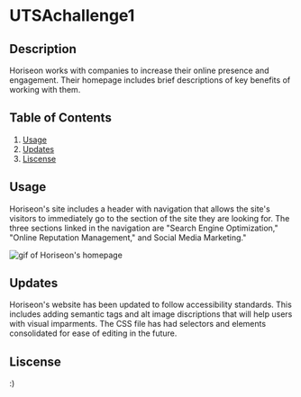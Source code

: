 # UTSAchallenge1
## Description
Horiseon works with companies to increase their online presence and engagement. Their homepage includes brief descriptions of key benefits of working with them.

## Table of Contents
1. [Usage](#usage)
2. [Updates](#updates)
3. [Liscense](#credits)

## Usage 
Horiseon's site includes a header with navigation that allows the site's visitors to immediately go to the section of the site they are looking for. The three sections linked in the navigation are "Search Engine Optimization," "Online Reputation Management," and Social Media Marketing."

![gif of Horiseon's homepage](./assets/images/horiseon-homepage.gif)

## Updates
Horiseon's website has been updated to follow accessibility standards. This includes adding semantic tags and alt image discriptions that will help users with visual imparments. The CSS file has had selectors and elements consolidated for ease of editing in the future.

## Liscense
:)
